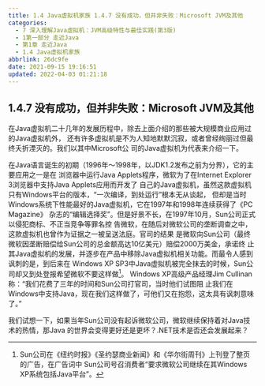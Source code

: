 ```yaml
---
title: 1.4 Java虚拟机家族 1.4.7 没有成功，但并非失败：Microsoft JVM及其他
categories: 
  - 7 深入理解Java虛拟机：JVM高级特性与最佳实践(第3版)
  - 1第一部分 走近Java
  - 第1章 走近Java
  - 1.4 Java虚拟机家族
abbrlink: 26dc9fe
date: 2021-09-15 19:16:51
updated: 2022-04-03 01:21:18
---
```

## 1.4.7 没有成功，但并非失败：Microsoft JVM及其他
在Java虚拟机二十几年的发展历程中，除去上面介绍的那些被大规模商业应用过的Java虚拟机外， 还有许多虚拟机是不为人知地默默沉寂，或者曾经绚丽过但最终夭折湮灭的。我们以其中Microsoft公 司的Java虚拟机为代表来介绍一下。

在Java语言诞生的初期（1996年～1998年，以JDK1.2发布之前为分界），它的主要应用之一是在 浏览器中运行Java Applets程序，微软为了在Internet Explorer 3浏览器中支持Java Applets应用而开发了 自己的Java虚拟机，虽然这款虚拟机只有Windows平台的版本，“一次编译，到处运行”根本无从谈起， 但却是当时Windows系统下性能最好的Java虚拟机，它在1997年和1998年连续获得了《PC Magazine》 杂志的“编辑选择奖”。但是好景不长，在1997年10月，Sun公司正式以侵犯商标、不正当竞争等罪名控 告微软，在随后对微软公司的垄断调查之中，这款虚拟机也曾作为证据之一被呈送法庭。官司的结果 是微软向Sun公司（最终微软因垄断赔偿给Sun公司的总金额高达10亿美元）赔偿2000万美金，承诺终 止其Java虚拟机的发展，并逐步在产品中移除Java虚拟机相关功能。而最令人感到讽刺的是，到后来在 Windows XP SP3中Java虚拟机被完全抹去的时候，Sun公司却又到处登报希望微软不要这样做[^1]。 Windows XP高级产品经理Jim Cullinan称：“我们花费了三年的时间和Sun公司打官司，当时他们试图阻 止我们在Windows中支持Java，现在我们这样做了，可他们又在抱怨，这太具有讽刺意味了。”

我们试想一下，如果当年Sun公司没有起诉微软公司，微软继续保持着对Java技术的热情，那Java 的世界会变得更好还是更坏？.NET技术是否还会发展起来？

[^1]: Sun公司在《纽约时报》《圣约瑟商业新闻》和《华尔街周刊》上刊登了整页的广告，在广告词中 Sun公司号召消费者“要求微软公司继续在其Windows XP系统包括Java平台”。
